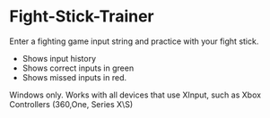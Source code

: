 # Fight-Stick-Trainer

Enter a fighting game input string and practice with your fight stick.
- Shows input history
- Shows correct inputs in green
- Shows missed inputs in red.

Windows only.
Works with all devices that use XInput, such as Xbox Controllers (360,One, Series X\S)
